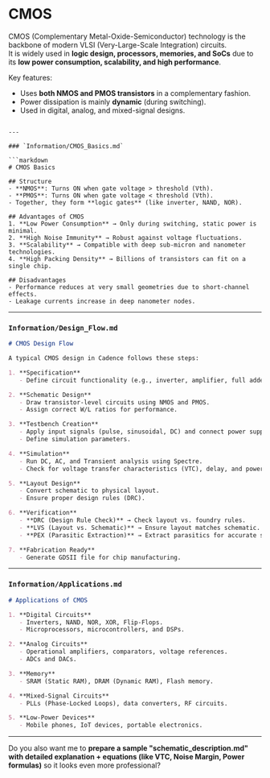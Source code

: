 



# CMOS

CMOS (Complementary Metal-Oxide-Semiconductor) technology is the backbone of modern VLSI (Very-Large-Scale Integration) circuits.  
It is widely used in **logic design, processors, memories, and SoCs** due to its **low power consumption, scalability, and high performance**.

Key features:
- Uses **both NMOS and PMOS transistors** in a complementary fashion.
- Power dissipation is mainly **dynamic** (during switching).
- Used in digital, analog, and mixed-signal designs.
```

---

### `Information/CMOS_Basics.md`

```markdown
# CMOS Basics

## Structure
- **NMOS**: Turns ON when gate voltage > threshold (Vth).
- **PMOS**: Turns ON when gate voltage < threshold (Vth).
- Together, they form **logic gates** (like inverter, NAND, NOR).

## Advantages of CMOS
1. **Low Power Consumption** → Only during switching, static power is minimal.
2. **High Noise Immunity** → Robust against voltage fluctuations.
3. **Scalability** → Compatible with deep sub-micron and nanometer technologies.
4. **High Packing Density** → Billions of transistors can fit on a single chip.

## Disadvantages
- Performance reduces at very small geometries due to short-channel effects.
- Leakage currents increase in deep nanometer nodes.
```

---

### `Information/Design_Flow.md`

```markdown
# CMOS Design Flow

A typical CMOS design in Cadence follows these steps:

1. **Specification**
   - Define circuit functionality (e.g., inverter, amplifier, full adder).

2. **Schematic Design**
   - Draw transistor-level circuits using NMOS and PMOS.
   - Assign correct W/L ratios for performance.

3. **Testbench Creation**
   - Apply input signals (pulse, sinusoidal, DC) and connect power supplies.
   - Define simulation parameters.

4. **Simulation**
   - Run DC, AC, and Transient analysis using Spectre.
   - Check for voltage transfer characteristics (VTC), delay, and power.

5. **Layout Design**
   - Convert schematic to physical layout.
   - Ensure proper design rules (DRC).

6. **Verification**
   - **DRC (Design Rule Check)** → Check layout vs. foundry rules.
   - **LVS (Layout vs. Schematic)** → Ensure layout matches schematic.
   - **PEX (Parasitic Extraction)** → Extract parasitics for accurate simulation.

7. **Fabrication Ready**
   - Generate GDSII file for chip manufacturing.
```

---

### `Information/Applications.md`

```markdown
# Applications of CMOS

1. **Digital Circuits**
   - Inverters, NAND, NOR, XOR, Flip-Flops.
   - Microprocessors, microcontrollers, and DSPs.

2. **Analog Circuits**
   - Operational amplifiers, comparators, voltage references.
   - ADCs and DACs.

3. **Memory**
   - SRAM (Static RAM), DRAM (Dynamic RAM), Flash memory.

4. **Mixed-Signal Circuits**
   - PLLs (Phase-Locked Loops), data converters, RF circuits.

5. **Low-Power Devices**
   - Mobile phones, IoT devices, portable electronics.
```

---


Do you also want me to **prepare a sample "schematic\_description.md" with detailed explanation + equations (like VTC, Noise Margin, Power formulas)** so it looks even more professional?
